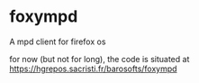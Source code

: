 foxympd
=======

A mpd client for firefox os


for now (but not for long), the code is situated at https://hgrepos.sacristi.fr/barosofts/foxympd
